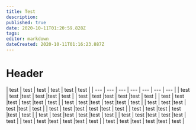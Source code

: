 ```yaml
---
title: Test
description: 
published: true
date: 2020-10-11T01:20:59.828Z
tags: 
editor: markdown
dateCreated: 2020-10-11T01:16:23.887Z
---
```


# Header



| test | test | test | test | test | test |
| --- | --- |  --- |  --- | --- | --- | --- |
| test | test |test | test |test | test |
| test | test |test | test |test | test |
| test | test |test | test |test | test |
| test | test |test | test |test | test |
| test | test |test | test |test | test |
| test | test |test | test |test | test |
| test | test |test | test |test | test |
| test | test |test | test |test | test |
| test | test |test | test |test | test |
| test | test |test | test |test | test |
| test | test |test | test |test | test |